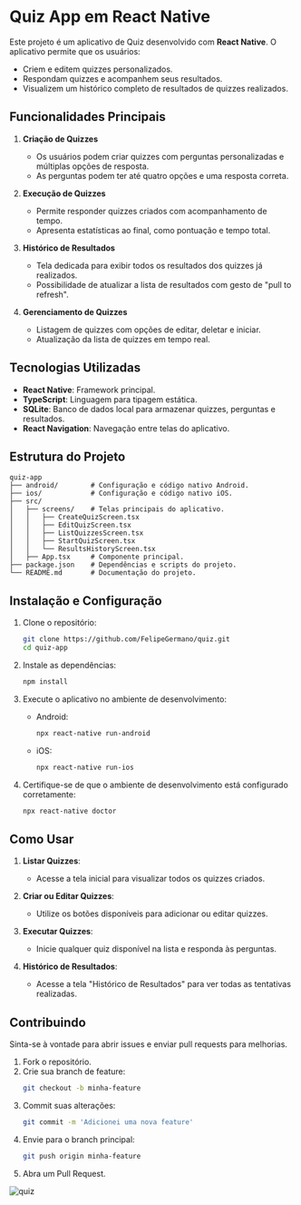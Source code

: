 # Quiz App em React Native

Este projeto é um aplicativo de Quiz desenvolvido com **React Native**. O aplicativo permite que os usuários:

- Criem e editem quizzes personalizados.
- Respondam quizzes e acompanhem seus resultados.
- Visualizem um histórico completo de resultados de quizzes realizados.

## Funcionalidades Principais

1. **Criação de Quizzes**
   - Os usuários podem criar quizzes com perguntas personalizadas e múltiplas opções de resposta.
   - As perguntas podem ter até quatro opções e uma resposta correta.

2. **Execução de Quizzes**
   - Permite responder quizzes criados com acompanhamento de tempo.
   - Apresenta estatísticas ao final, como pontuação e tempo total.

3. **Histórico de Resultados**
   - Tela dedicada para exibir todos os resultados dos quizzes já realizados.
   - Possibilidade de atualizar a lista de resultados com gesto de "pull to refresh".

4. **Gerenciamento de Quizzes**
   - Listagem de quizzes com opções de editar, deletar e iniciar.
   - Atualização da lista de quizzes em tempo real.

## Tecnologias Utilizadas

- **React Native**: Framework principal.
- **TypeScript**: Linguagem para tipagem estática.
- **SQLite**: Banco de dados local para armazenar quizzes, perguntas e resultados.
- **React Navigation**: Navegação entre telas do aplicativo.

## Estrutura do Projeto

```
quiz-app
├── android/        # Configuração e código nativo Android.
├── ios/            # Configuração e código nativo iOS.
├── src/
│   ├── screens/    # Telas principais do aplicativo.
│   │   ├── CreateQuizScreen.tsx
│   │   ├── EditQuizScreen.tsx
│   │   ├── ListQuizzesScreen.tsx
│   │   ├── StartQuizScreen.tsx
│   │   └── ResultsHistoryScreen.tsx
│   ├── App.tsx     # Componente principal.
├── package.json    # Dependências e scripts do projeto.
└── README.md       # Documentação do projeto.
```

## Instalação e Configuração

1. Clone o repositório:
   ```bash
   git clone https://github.com/FelipeGermano/quiz.git
   cd quiz-app
   ```

2. Instale as dependências:
   ```bash
   npm install
   ```

3. Execute o aplicativo no ambiente de desenvolvimento:
   - Android:
     ```bash
     npx react-native run-android
     ```
   - iOS:
     ```bash
     npx react-native run-ios
     ```

4. Certifique-se de que o ambiente de desenvolvimento está configurado corretamente:
   ```bash
   npx react-native doctor
   ```

## Como Usar

1. **Listar Quizzes**:
   - Acesse a tela inicial para visualizar todos os quizzes criados.

2. **Criar ou Editar Quizzes**:
   - Utilize os botões disponíveis para adicionar ou editar quizzes.

3. **Executar Quizzes**:
   - Inicie qualquer quiz disponível na lista e responda às perguntas.

4. **Histórico de Resultados**:
   - Acesse a tela "Histórico de Resultados" para ver todas as tentativas realizadas.

## Contribuindo

Sinta-se à vontade para abrir issues e enviar pull requests para melhorias.

1. Fork o repositório.
2. Crie sua branch de feature:
   ```bash
   git checkout -b minha-feature
   ```
3. Commit suas alterações:
   ```bash
   git commit -m 'Adicionei uma nova feature'
   ```
4. Envie para o branch principal:
   ```bash
   git push origin minha-feature
   ```
5. Abra um Pull Request.


![quiz](https://user-images.githubusercontent.com/26907971/148226784-ffdab93e-3664-4968-8c7c-8ac5cdf3f82d.gif)
